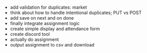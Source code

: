 - add validation for duplicates: market
- think about how to handle intentional duplicates; PUT vs POST
- add save on next and on done
- finally integrate assignment logic
- create simple display and attendance form
- create discord tool
- actually do assignment
- output assignment to csv and download